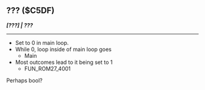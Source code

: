 ## ??? ($C5DF)
___[???] | ???___

---

- Set to 0 in main loop.
- While 0, loop inside of main loop goes
	- Main
- Most outcomes lead to it being set to 1
	- FUN_ROM27_4001

Perhaps bool?